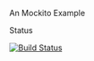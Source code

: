 An Mockito Example

Status

[![Build Status](https://travis-ci.org/tongqqiu/MockitoExamples.svg?branch=master)](https://travis-ci.org/tongqqiu/MockitoExamples)